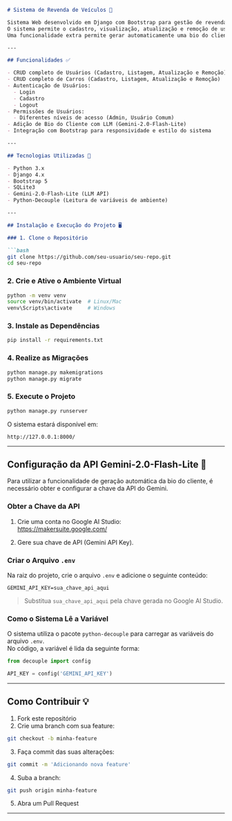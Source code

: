 

```markdown
# Sistema de Revenda de Veículos 🚗  

Sistema Web desenvolvido em Django com Bootstrap para gestão de revenda de veículos.  
O sistema permite o cadastro, visualização, atualização e remoção de usuários e carros, além de controle de permissões e autenticação.  
Uma funcionalidade extra permite gerar automaticamente uma bio do cliente utilizando a API Gemini-2.0-Flash-Lite (LLM).

---

## Funcionalidades ✅  

- CRUD completo de Usuários (Cadastro, Listagem, Atualização e Remoção)  
- CRUD completo de Carros (Cadastro, Listagem, Atualização e Remoção)  
- Autenticação de Usuários:  
  - Login  
  - Cadastro  
  - Logout  
- Permissões de Usuários:  
  - Diferentes níveis de acesso (Admin, Usuário Comum)  
- Adição de Bio do Cliente com LLM (Gemini-2.0-Flash-Lite)  
- Integração com Bootstrap para responsividade e estilo do sistema  

---

## Tecnologias Utilizadas 🚀  

- Python 3.x  
- Django 4.x  
- Bootstrap 5  
- SQLite3  
- Gemini-2.0-Flash-Lite (LLM API)  
- Python-Decouple (Leitura de variáveis de ambiente)  

---

## Instalação e Execução do Projeto 🖥️  

### 1. Clone o Repositório  

```bash
git clone https://github.com/seu-usuario/seu-repo.git
cd seu-repo
```

### 2. Crie e Ative o Ambiente Virtual  

```bash
python -m venv venv
source venv/bin/activate  # Linux/Mac
venv\Scripts\activate     # Windows
```

### 3. Instale as Dependências  

```bash
pip install -r requirements.txt
```

### 4. Realize as Migrações  

```bash
python manage.py makemigrations
python manage.py migrate
```

### 5. Execute o Projeto  

```bash
python manage.py runserver
```

O sistema estará disponível em:  
```
http://127.0.0.1:8000/
```

---

## Configuração da API Gemini-2.0-Flash-Lite 🤖  

Para utilizar a funcionalidade de geração automática da bio do cliente, é necessário obter e configurar a chave da API do Gemini.

### Obter a Chave da API  

1. Crie uma conta no Google AI Studio:  
https://makersuite.google.com/

2. Gere sua chave de API (Gemini API Key).

### Criar o Arquivo `.env`  

Na raiz do projeto, crie o arquivo `.env` e adicione o seguinte conteúdo:  

```
GEMINI_API_KEY=sua_chave_api_aqui
```

> Substitua `sua_chave_api_aqui` pela chave gerada no Google AI Studio.

### Como o Sistema Lê a Variável  

O sistema utiliza o pacote `python-decouple` para carregar as variáveis do arquivo `.env`.  
No código, a variável é lida da seguinte forma:  

```python
from decouple import config

API_KEY = config('GEMINI_API_KEY')
```

---

## Como Contribuir 💡  

1. Fork este repositório  
2. Crie uma branch com sua feature:  
```bash
git checkout -b minha-feature
```

3. Faça commit das suas alterações:  
```bash
git commit -m 'Adicionando nova feature'
```

4. Suba a branch:  
```bash
git push origin minha-feature
```

5. Abra um Pull Request  

---

